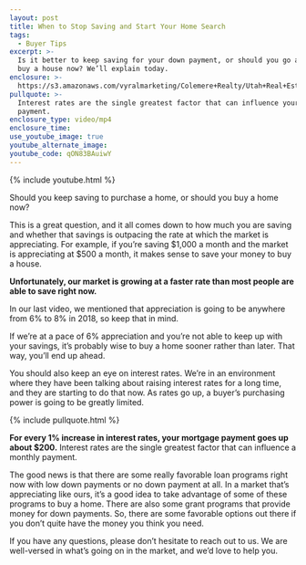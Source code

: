 ```yaml
---
layout: post
title: When to Stop Saving and Start Your Home Search
tags:
  - Buyer Tips
excerpt: >-
  Is it better to keep saving for your down payment, or should you go ahead and
  buy a house now? We’ll explain today.
enclosure: >-
  https://s3.amazonaws.com/vyralmarketing/Colemere+Realty/Utah+Real+Estate+Buy+or+Save.mp4
pullquote: >-
  Interest rates are the single greatest factor that can influence your monthly
  payment.
enclosure_type: video/mp4
enclosure_time:
use_youtube_image: true
youtube_alternate_image:
youtube_code: qON83BAuiwY
---
```


{% include youtube.html %}

Should you keep saving to purchase a home, or should you buy a home now?&nbsp;

This is a great question, and it all comes down to how much you are saving and whether that savings is outpacing the rate at which the market is appreciating. For example, if you’re saving $1,000 a month and the market is appreciating at $500 a month, it makes sense to save your money to buy a house.&nbsp;

**Unfortunately, our market is growing at a faster rate than most people are able to save right now.&nbsp;**

In our last video, we mentioned that appreciation is going to be anywhere from 6% to 8% in 2018, so keep that in mind.&nbsp;

If we’re at a pace of 6% appreciation and you’re not able to keep up with your savings, it’s probably wise to buy a home sooner rather than later. That way, you’ll end up ahead.&nbsp;

You should also keep an eye on interest rates. We’re in an environment where they have been talking about raising interest rates for a long time, and they are starting to do that now. As rates go up, a buyer’s purchasing power is going to be greatly limited.&nbsp;

{% include pullquote.html %}

**For every 1% increase in interest rates, your mortgage payment goes up about $200.** Interest rates are the single greatest factor that can influence a monthly payment.&nbsp;

The good news is that there are some really favorable loan programs right now with low down payments or no down payment at all. In a market that’s appreciating like ours, it’s a good idea to take advantage of some of these programs to buy a home. There are also some grant programs that provide money for down payments. So, there are some favorable options out there if you don’t quite have the money you think you need.&nbsp;

If you have any questions, please don’t hesitate to reach out to us. We are well-versed in what’s going on in the market, and we’d love to help you.&nbsp;<br>&nbsp;